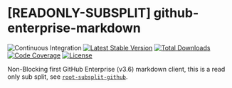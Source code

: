 # [READONLY-SUBSPLIT] github-enterprise-markdown


![Continuous Integration](https://github.com/php-api-clients/github-enterprise-markdown/workflows/Continuous%20Integration/badge.svg)
[![Latest Stable Version](https://poser.pugx.org/api-clients/github-enterprise-markdown/v/stable.png)](https://packagist.org/packages/api-clients/github-enterprise-markdown)
[![Total Downloads](https://poser.pugx.org/api-clients/github-enterprise-markdown/downloads.png)](https://packagist.org/packages/api-clients/github-enterprise-markdown)
[![Code Coverage](https://scrutinizer-ci.com/g/php-api-clients/github-enterprise-markdown/badges/coverage.png?b==)](https://scrutinizer-ci.com/g/php-api-clients/github-enterprise-markdown/?branch=)
[![License](https://poser.pugx.org/api-clients/github-enterprise-markdown/license.png)](https://packagist.org/packages/api-clients/github-enterprise-markdown)

Non-Blocking first GitHub Enterprise (v3.6) markdown client, this is a read only sub split, see [`root-subsplit-github`](https://github.com/php-api-clients/root-subsplit-github).
